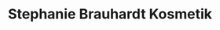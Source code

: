 ---
title: "Stephanie Brauhardt Kosmetik"
url: /hofgeismar/stephanie-brauhardt-kosmetik/
shop: Kosmetik
---
